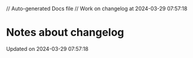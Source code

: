 // Auto-generated Docs file
// Work on changelog at 2024-03-29 07:57:18
# Notes about changelog
Updated on 2024-03-29 07:57:18
